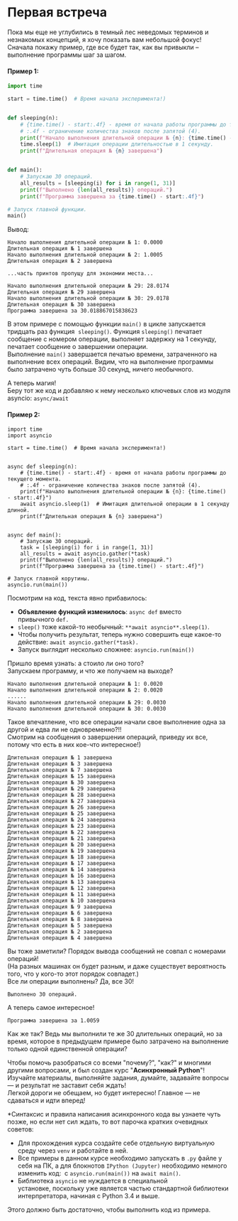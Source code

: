 # Первая встреча

Пока мы еще не углубились в темный лес неведомых терминов и незнакомых концепций, я хочу показать вам небольшой фокус!  
Сначала покажу пример, где все будет так, как вы привыкли – выполнение программы шаг за шагом.

#### **Пример 1:**

```python
import time

start = time.time()  # Время начала эксперимента!)


def sleeping(n):
    # {time.time() - start:.4f} - время от начала работы программы до текущего момента.
    # :.4f - ограничение количества знаков после запятой (4).
    print(f"Начало выполнения длительной операции № {n}: {time.time() - start:.4f}")
    time.sleep(1)  # Имитация операции длительностью в 1 секунду.
    print(f"Длительная операция № {n} завершена")


def main():
    # Запускаю 30 операций.
    all_results = [sleeping(i) for i in range(1, 31)]
    print(f"Выполнено {len(all_results)} операций.")
    print(f"Программа завершена за {time.time() - start:.4f}")

# Запуск главной функции.
main()
```

Вывод:

```
Начало выполнения длительной операции № 1: 0.0000
Длительная операция № 1 завершена
Начало выполнения длительной операции № 2: 1.0005
Длительная операция № 2 завершена

...часть принтов пропущу для экономии места...

Начало выполнения длительной операции № 29: 28.0174
Длительная операция № 29 завершена
Начало выполнения длительной операции № 30: 29.0178
Длительная операция № 30 завершена
Программа завершена за 30.018867015838623
```

В этом примере с помощью функции `main()` в цикле запускается тридцать раз функция  `sleeping()`. Функция `sleeping()` печатает сообщение с номером операции, выполняет задержку на 1 секунду, печатает сообщение о завершении операции. Выполнение `main()` завершается печатью времени, затраченного на выполнение всех операций. Видим, что на выполнение программы было затрачено чуть больше 30 секунд, ничего необычного.

А теперь магия!   
Беру тот же код и добавляю к нему несколько ключевых слов из модуля asyncio: `async/await`

#### Пример 2:

```
import time
import asyncio

start = time.time()  # Время начала эксперимента!)


async def sleeping(n):
    # {time.time() - start:.4f} - время от начала работы программы до текущего момента.
    # :.4f - ограничение количества знаков после запятой (4).
    print(f"Начало выполнения длительной операции № {n}: {time.time() - start:.4f}")
    await asyncio.sleep(1)  # Имитация длительной операции в 1 секунду длиной.
    print(f"Длительная операция № {n} завершена")


async def main():
    # Запускаю 30 операций.
    task = [sleeping(i) for i in range(1, 31)]
    all_results = await asyncio.gather(*task)
    print(f"Выполнено {len(all_results)} операций.")
    print(f"Программа завершена за {time.time() - start:.4f}")

# Запуск главной корутины.
asyncio.run(main())
```

Посмотрим на код, текста явно прибавилось:

- **Объявление функций изменилось**: `async def` вместо привычного `def.`
- `sleep()` тоже какой-то необычный: `**await asyncio**.sleep(1)`.
- Чтобы получить результат, теперь нужно совершить еще какое-то действие: `await asyncio.gather(*task).`
- Запуск выглядит несколько сложнее: `asyncio.run(main())`

Пришло время узнать: а стоило ли оно того?   
Запускаем программу, и что же получаем на выходе?

```
Начало выполнения длительной операции № 1: 0.0020
Начало выполнения длительной операции № 2: 0.0020
......
Начало выполнения длительной операции № 29: 0.0030
Начало выполнения длительной операции № 30: 0.0030
```

Такое впечатление, что все операции начали свое выполнение одна за другой и едва ли не одновременно?!!  
Смотрим на сообщения о завершении операций, приведу их все, потому что есть в них кое-что интересное!)

```
Длительная операция № 1 завершена
Длительная операция № 3 завершена
Длительная операция № 7 завершена
Длительная операция № 15 завершена
Длительная операция № 30 завершена
Длительная операция № 29 завершена
Длительная операция № 28 завершена
Длительная операция № 27 завершена
Длительная операция № 26 завершена
Длительная операция № 25 завершена
Длительная операция № 24 завершена
Длительная операция № 23 завершена
Длительная операция № 22 завершена
Длительная операция № 21 завершена
Длительная операция № 20 завершена
Длительная операция № 19 завершена
Длительная операция № 18 завершена
Длительная операция № 17 завершена
Длительная операция № 14 завершена
Длительная операция № 16 завершена
Длительная операция № 13 завершена
Длительная операция № 12 завершена
Длительная операция № 11 завершена
Длительная операция № 10 завершена
Длительная операция № 9 завершена
Длительная операция № 6 завершена
Длительная операция № 8 завершена
Длительная операция № 5 завершена
Длительная операция № 2 завершена
Длительная операция № 4 завершена
```

Вы тоже заметили? Порядок вывода сообщений не совпал с номерами операций!  
(На разных машинах он будет разным, и даже существует вероятность того, что у кого-то этот порядок совпадет.)  
Все ли операции выполнены? Да, все 30!

```
Выполнено 30 операций.
```

А теперь самое интересное!

```
Программа завершена за 1.0059
```

Как же так? Ведь мы выполнили те же 30 длительных операций, но за время, которое в предыдущем примере было затрачено на выполнение только одной единственной операции?

Чтобы помочь разобраться со всеми "почему?", "как?" и многими другими вопросами, и был создан курс "**Асинхронный Python**"!  
Изучайте материалы, выполняйте задания, думайте, задавайте вопросы — и результат не заставит себя ждать!  
Легкой дороги не обещаем, но будет интересно! Главное — не сдаваться и идти вперед!

*Синтаксис и правила написания асинхронного кода вы узнаете чуть позже, но если нет сил ждать, то вот парочка кратких очевидных советов: 

- Для прохождения курса создайте себе отдельную виртуальную среду через `venv` и работайте в ней.
- Все примеры в данном курсе необходимо запускать в `.py` файле у себя на ПК, а для блокнотов `IPython (Jupyter)` необходимо немного изменить код:  с `asyncio.run(main())` на `await main()`.
- Библиотека `asyncio` не нуждается в специальной установке, поскольку уже является частью стандартной библиотеки интерпретатора, начиная с Python 3.4 и выше.

Этого должно быть достаточно, чтобы выполнить код из примера.